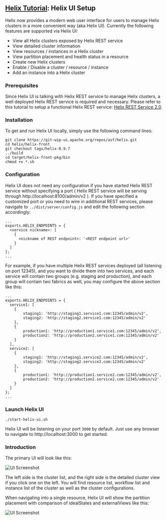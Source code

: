 <!---
Licensed to the Apache Software Foundation (ASF) under one
or more contributor license agreements.  See the NOTICE file
distributed with this work for additional information
regarding copyright ownership.  The ASF licenses this file
to you under the Apache License, Version 2.0 (the
"License"); you may not use this file except in compliance
with the License.  You may obtain a copy of the License at

  http://www.apache.org/licenses/LICENSE-2.0

Unless required by applicable law or agreed to in writing,
software distributed under the License is distributed on an
"AS IS" BASIS, WITHOUT WARRANTIES OR CONDITIONS OF ANY
KIND, either express or implied.  See the License for the
specific language governing permissions and limitations
under the License.
-->

<head>
  <title>Tutorial - Helix UI Setup</title>
</head>

## [Helix Tutorial](./Tutorial.html): Helix UI Setup

Helix now provides a modern web user interface for users to manage Helix clusters in a more convenient way (aka Helix UI). Currently the following features are supported via Helix UI:

* View all Helix clusters exposed by Helix REST service
* View detailed cluster information
* View resources / instances in a Helix cluster
* View partition placement and health status in a resource
* Create new Helix clusters
* Enable / Disable a cluster / resource / instance
* Add an instance into a Helix cluster

### Prerequisites

Since Helix UI is talking with Helix REST service to manage Helix clusters, a well deployed Helix REST service is required and necessary. Please refer to this tutorial to setup a functional Helix REST service: [Helix REST Service 2.0](./tutorial_rest_service.html).

### Installation

To get and run Helix UI locally, simply use the following command lines:

```
git clone https://git-wip-us.apache.org/repos/asf/helix.git
cd helix/helix-front
git checkout tags/helix-0.9.7
../build
cd target/helix-front-pkg/bin
chmod +x *.sh
```

### Configuration

Helix UI does not need any configuration if you have started Helix REST service without specifying a port ( Helix REST service will be serving through http://localhost:8100/admin/v2 ). If you have specified a customized port or you need to wire in additional REST services, please navigate to `../dist/server/config.js` and edit the following section accordingly:

```
...
exports.HELIX_ENDPOINTS = {
  <service nickname>: [
    {
      <nickname of REST endpoint>: '<REST endpoint url>'
    }
  ]
};
...
```

For example, if you have multiple Helix REST services deployed (all listening on port 12345), and you want to divide them into two services, and each service will contain two groups (e.g. staging and production), and each group will contain two fabrics as well, you may configure the above section like this:

```
...
exports.HELIX_ENDPOINTS = {
  service1: [
    {
        staging1: 'http://staging1.service1.com:12345/admin/v2',
        staging2: 'http://staging2.service1.com:12345/admin/v2'
    },
    {
        production1: 'http://production1.service1.com:12345/admin/v2',
        production2: 'http://production2.service1.com:12345/admin/v2'
    }
  ],
  service2: [
    {
        staging1: 'http://staging1.service2.com:12345/admin/v2',
        staging2: 'http://staging2.service2.com:12345/admin/v2'
    },
    {
        production1: 'http://production1.service2.com:12345/admin/v2',
        production2: 'http://production2.service2.com:12345/admin/v2'
    }
  ]
};
...

```


### Launch Helix UI

```
./start-helix-ui.sh
```

Helix UI will be listening on your port `3000` by default. Just use any browser to navigate to http://localhost:3000 to get started.

### Introduction

The primary UI will look like this:

![UI Screenshot](./images/UIScreenshot.png)

The left side is the cluster list, and the right side is the detailed cluster view if you click one on the left. You will find resource list, workflow list and instance list of the cluster as well as the cluster configurations.

When navigating into a single resource, Helix UI will show the partition placement with comparison of idealStates and externalViews like this:

![UI Screenshot](./images/UIScreenshot2.png)
